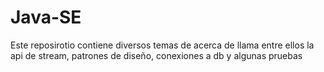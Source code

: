 # Java-SE
Este reposirotio contiene diversos temas de acerca de llama entre ellos la api de stream, patrones de diseño, conexiones a db y algunas pruebas 
